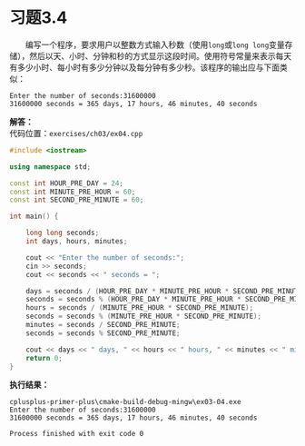 # 习题3.4

&emsp;&emsp;编写一个程序，要求用户以整数方式输入秒数（使用`long`或`long long`变量存储），然后以天、小时、分钟和秒的方式显示这段时间。使用符号常量来表示每天有多少小时、每小时有多少分钟以及每分钟有多少秒。该程序的输出应与下面类似：
```
Enter the number of seconds:31600000
31600000 seconds = 365 days, 17 hours, 46 minutes, 40 seconds
```

**解答：**  
代码位置：`exercises/ch03/ex04.cpp`
```c++
#include <iostream>

using namespace std;

const int HOUR_PRE_DAY = 24;
const int MINUTE_PRE_HOUR = 60;
const int SECOND_PRE_MINUTE = 60;

int main() {

    long long seconds;
    int days, hours, minutes;

    cout << "Enter the number of seconds:";
    cin >> seconds;
    cout << seconds << " seconds = ";

    days = seconds / (HOUR_PRE_DAY * MINUTE_PRE_HOUR * SECOND_PRE_MINUTE);
    seconds = seconds % (HOUR_PRE_DAY * MINUTE_PRE_HOUR * SECOND_PRE_MINUTE);
    hours = seconds / (MINUTE_PRE_HOUR * SECOND_PRE_MINUTE);
    seconds = seconds % (MINUTE_PRE_HOUR * SECOND_PRE_MINUTE);
    minutes = seconds / SECOND_PRE_MINUTE;
    seconds = seconds % SECOND_PRE_MINUTE;

    cout << days << " days, " << hours << " hours, " << minutes << " minutes, " << seconds << " seconds" << endl;
    return 0;
}
```

**执行结果：**
```
cplusplus-primer-plus\cmake-build-debug-mingw\ex03-04.exe
Enter the number of seconds:31600000
31600000 seconds = 365 days, 17 hours, 46 minutes, 40 seconds

Process finished with exit code 0
```